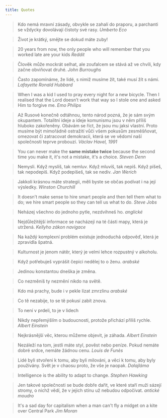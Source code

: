 ```yaml
---
title: Quotes
---
```


> Kdo nemá mravní zásady, obvykle se zahalí do praporu, a parchanti se vždycky dovolávají čistoty své rasy.
> _Umberto Eco_

> Život je krátký, smějte se dokud máte zuby!

> 20 years from now, the only people who will remember that you worked late are your kids
> _Reddit_

> Člověk může mockrát selhat, ale zoufalcem se stává až ve chvíli, kdy začne obviňovat druhé.
> _John Burroughs_

> Často zapomínáme, že lidé, s nimiž musíme žít, také musí žít s námi.
> _Lafayette Ronald Hubbard_

> When I was a kid I used to pray every night for a new bicycle. Then I realised that the Lord doesn’t work that way so I stole one and asked Him to forgive me.
> _Emo Philips_

> Až Rusové konečně odtáhnou, tento národ pozná, že je sám svým okupantem. Totalitní ideje a ideje komunismu jsou v něm příliš hluboko zakořeněny. Obávám se říct, že jsou mu jaksi vlastní. Proto musíme být mimořádně ostražití vůči všem pokusům zesměšňovat, omezovat či zatracovat
> demokracii, která se ve vědomí naší společnosti teprve probouzí.
> _Václav Havel, 1991_

> You can never make the **same mistake twice** because the second time you make it, it's not a mistake, it's a choice.
> _Steven Denn_

> Nemysli. Když myslíš, tak nemluv. Když mluvíš, tak nepiš.
> Když píšeš, tak nepodepiš. Když podepíšeš, tak se nediv.
> _Jan Werich_

> Jakkoli krásnou máte strategii, měli byste se občas podívat i na její výsledky.
> _Winston Churchill_

> It doesn’t make sense to hire smart people and then tell them what to do;
> we hire smart people so they can tell us what to do.
> _Steve Jobs_

> Neházej všechno do jednoho pytle, nezdvihneš ho.
> _anglické_

> Nejdůležitější informace se nacházejí na té části mapy, která je utržená.
> _Kellyho zákon navigace_

> Na každý komplexní problém existuje jednoduchá odpověď, která je zpravidla špatná.

> Kulturnost je jenom nátěr, který je velmi lehce rozpustný v alkoholu.

> Když potřebuješ vyprášit čepici nedělej to o ženu.
> _arabské_

> Jedinou konstantou dneška je změna.

> Co nezměníš ty nezmění nikdo na světě.

> Kdo má prachy, bude i v pekle lízat zmrzlinu
> _arabské_

> Co tě nezabije, to se tě pokusí zabít znova.

> To není v prdeli, to je v lidech

> Nikdy nepřemýšlím o budoucnosti, protože přichází přiliš rychle.
> _Albert Einstein_

> Nejkrásnější věc, kterou můžeme objevit, je záhada.
> _Albert Einstein_

> Nezáleží na tom, jestli máte styl, pověst nebo peníze. Pokud nemáte dobré srdce, nemáte žádnou cenu.
> _Louis de Funès_

> Lidé byli stvořeni k tomu, aby byli milováni, a věci k tomu, aby byly používány. Svět je v chaosu proto, že vše je naopak.
> _Dalajláma_

> Intelligence is the ability to adapt to change.
> _Stephen Hawking_

> Jen takové společnosti se bude dobře dařit, ve které staří muži sázejí stromy, o nichž vědí, že v jejich stínu už nebudou odpočívat.
> _antické moudro_

> It's a sad day for capitalism when a man can't fly a midget on a kite over Central Park
> _Jim Moran_
